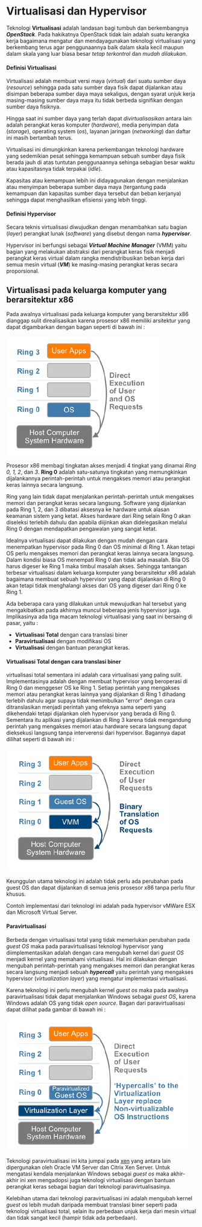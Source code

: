 # Virtualisasi dan Hypervisor

Teknologi **Virtualisasi** adalah landasan bagi tumbuh dan berkembangnya ***OpenStack***. Pada hakikatnya OpenStack tidak lain adalah suatu kerangka kerja bagaimana mengatur dan mendayagunakan teknologi virtualisasi yang berkembang terus agar penggunaannya baik dalam skala kecil maupun dalam skala yang luar biasa besar *tetap terkontrol* dan *mudah dilakukan*.

#### Definisi Virtualisasi
Virtualisasi adalah membuat versi maya (*virtual*) dari suatu sumber daya (*resource*) sehingga pada satu sumber daya fisik dapat dijalankan atau disimpan beberapa sumber daya maya sekaligus, dengan syarat unjuk kerja masing-masing sumber daya maya itu tidak berbeda signifikan dengan sumber daya fisiknya.

Hingga saat ini sumber daya yang terlah dapat *divirtualisasikan* antara lain adalah perangkat keras komputer (*hardware*), media penyimpan data (*storage*), operating system (*os*), layanan jaringan (*networking*) dan daftar ini masih bertambah terus.

Virtualisasi ini dimungkinkan karena perkembangan teknologi hardware yang sedemikian pesat sehingga kemampuan sebuah sumber daya fisik berada jauh di atas tuntutan penggunaannya sehinga sebagian besar waktu atau kapasitasnya tidak terpakai (*idle*).

Kapasitas atau kemampuan lebih ini didayagunakan dengan menjalankan atau menyimpan beberapa sumber daya maya (tergantung pada kemampuan dan kapasitas sumber daya tersebut dan beban kerjanya) sehingga dapat menghasilkan efisiensi yang lebih tinggi.

#### Definisi Hypervisor
Secara teknis virtualisasi diwujudkan dengan menambahkan satu bagian (*layer*) perangkat lunak (*software*) yang disebut dengan nama ***hypervisor***.

Hypervisor ini berfungsi sebagai ***Virtual Machine Manager*** (VMM) yaitu bagian yang melakukan abstraksi dari perangkat keras fisik menjadi perangkat keras virtual dalam rangka mendistribusikan beban kerja dari semua mesin virtual (***VM***) ke masing-masing perangkat keras secara proporsional.

## Virtualisasi pada keluarga komputer yang berarsitektur x86
Pada awalnya virtualisasi pada keluarga komputer yang berarsitektur x86 dianggap sulit direalisasikan karena prosesor x86 memiliki arsitektur yang dapat digambarkan dengan bagan seperti di bawah ini :

![Arsitektur x86](./assets/x86arc.png)

Prosesor x86 membagi tingkatan akses menjadi 4 tingkat yang dinamai *Ring 0, 1, 2*, dan *3*. **Ring 0** adalah satu-satunya tingkatan yang memungkinkan dijalankannya perintah-perintah untuk mengakses memori atau perangkat keras lainnya secara langsung.

Ring yang lain tidak dapat menjalankan perintah-perintah untuk mengakses memori dan perangkat keras secara langsung. Software yang dijalankan pada Ring 1, 2, dan 3 dibatasi aksesnya ke hardware untuk alasan keamanan sistem yang ketat. Akses hardware dari Ring selain Ring 0 akan diseleksi terlebih dahulu dan apabila diijinkan akan didelegasikan melalui Ring 0 dengan mendapatkan pengawalan yang sangat ketat.

Idealnya virtualisasi dapat dilakukan dengan mudah dengan cara menempatkan hypervisor pada Ring 0 dan OS minimal di Ring 1. Akan tetapi OS perlu mengakses memori dan perangkat keras lainnya secara langsung. Dalam kondisi biasa OS menempati Ring 0 dan tidak ada masalah. Bila OS harus digeser ke Ring 1 maka timbul masalah akses. Sehingga tantangan terbesar virtualisasi dalam keluarga komputer yang berarsitektur x86 adalah bagaimana membuat sebuah hypervisor yang dapat dijalankan di Ring 0 akan tetapi tidak menghalangi akses dari OS yang digeser dari Ring 0 ke Ring 1.

Ada beberapa cara yang dilakukan untuk mewujudkan hal tersebut yang mengakibatkan pada akhirnya muncul beberapa jenis hypervisor juga. Implikasinya ada tiga macam teknologi virtualisasi yang saat ini bersaing di pasar, yaitu :
* **Virtualisasi Total** dengan cara translasi biner
* **Paravirtualisasi** dengan modifikasi OS
* **Virtualisasi** dengan bantuan perangkat keras.

#### Virtualisasi Total dengan cara translasi biner
virtualisasi total sementara ini adalah cara virtualisasi yang paling sulit. Implementasinya adalah dengan membuat hypervisor yang beroperasi di Ring 0 dan menggeser OS ke Ring 1. Setiap perintah yang mengakses memori atau perangkat keras lainnya yang dijalankan di Ring 1 dihadang terlebih dahulu agar supaya tidak menimbulkan "error" dengan cara ditranslasikan menjadi perintah yang efeknya sama seperti yang dikehendaki tetapi dijalankan oleh hypervisor yang berada di Ring 0.
Sementara itu aplikasi yang dijalankan di Ring 3 karena tidak mengandung perintah yang mengakses memori atau hardware secara langsung dapat dieksekusi langsung tanpa interverensi dari hypervisor. Bagannya dapat dilihat seperti di bawah ini :

![Full Virtualization](./assets/x86arc1.png)

Keunggulan utama teknologi ini adalah tidak perlu ada perubahan pada guest OS dan dapat dijalankan di semua jenis prosesor x86 tanpa perlu fitur khusus.

Contoh implementasi dari teknologi ini adalah pada hypervisor vMWare ESX dan Microsoft Virtual Server.

#### Paravirtualisasi
Berbeda dengan virtualisasi total yang tidak memerlukan perubahan pada *guest OS* maka pada paravirtualisasi teknologi hypervisor yang diimplementasikan adalah dengan cara mengubah kernel dari *guest OS* menjadi kernel yang memahami virtualisasi. Hal ini dilakukan dengan mengubah perintah-perintah yang mengakses memori dan perangkat keras secara langsung menjadi sebuah ***hypercall*** yaitu perintah yang mengakses hypervisor (*virtualization layer*) yang mengatur implementasi virtualisasi.

Karena teknologi ini perlu mengubah kernel *guest os* maka pada awalnya paravirtualisasi tidak dapat menjalankan Windows sebagai *guest OS*, karena Windows adalah OS yang tidak *open source*. Bagan dari paravirtualisasi dapat dilihat pada gambar di bawah ini :

![Paravirtualization](./assets/x86arc2.png)

Teknologi paravirtualisasi ini kita jumpai pada [xen](http://www.xenproject.org) yang antara lain dipergunakan oleh Oracle VM Server dan Citrix Xen Server. Untuk mengatasi kendala menjalankan Windows sebagai *guest os* maka akhir-akhir ini xen mengadopsi juga teknologi virtualisasi dengan bantuan perangkat keras sebagai bagian dari teknologi paravirtualisasinya.

Kelebihan utama dari teknologi paravirtualisasi ini adalah mengubah kernel *guest os* lebih mudah daripada membuat translasi biner seperti pada teknologi virtualisasi total, selain itu perbedaan unjuk kerja dari mesin virtual dan tidak sangat kecil (hampir tidak ada perbedaan).


